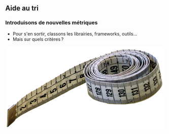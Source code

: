 ## Aide au tri

### Introduisons de nouvelles métriques

* Pour s'en sortir, classons les librairies, frameworks, outils…
* Mais sur quels critères ?

![](images/metrique.jpg)
